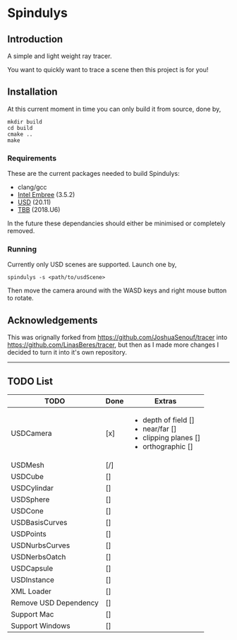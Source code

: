 Spindulys
======

## Introduction

A simple and light weight ray tracer.

You want to quickly want to trace a scene then this project is for you!

## Installation

At this current moment in time you can only build it from source, done by,

```
mkdir build
cd build
cmake ..
make
```

### Requirements

These are the current packages needed to build Spindulys:
- clang/gcc
- [Intel Embree](https://github.com/embree/embree) (3.5.2)
- [USD](https://github.com/PixarAnimationStudios/USD) (20.11)
- [TBB](https://github.com/oneapi-src/oneTBB) (2018.U6)

In the future these dependancies should either be minimised or completely removed.

### Running
Currently only USD scenes are supported. Launch one by,
```
spindulys -s <path/to/usdScene>
```

Then move the camera around with the WASD keys and right mouse button to rotate.

## Acknowledgements
This was orignally forked from https://github.com/JoshuaSenouf/tracer into https://github.com/LinasBeres/tracer, but then as I made more changes I decided to turn it into it's own repository.

---

## TODO List
| TODO                  | Done | Extras                                                                                                     |
| ---------             | ---- | ------                                                                                                     |
| USDCamera             | [x]  | <ul><li>depth of field []</li><li>near/far []</li><li>clipping planes []</li><li>orthographic []</li></ul> |
| USDMesh               | [/]  |                                                                                                            |
| USDCube               | []   |                                                                                                            |
| USDCylindar           | []   |                                                                                                            |
| USDSphere             | []   |                                                                                                            |
| USDCone               | []   |                                                                                                            |
| USDBasisCurves        | []   |                                                                                                            |
| USDPoints             | []   |                                                                                                            |
| USDNurbsCurves        | []   |                                                                                                            |
| USDNerbsOatch         | []   |                                                                                                            |
| USDCapsule            | []   |                                                                                                            |
| USDInstance           | []   |                                                                                                            |
| XML Loader            | []   |                                                                                                            |
| Remove USD Dependency | []   |                                                                                                            |
| Support Mac           | []   |                                                                                                            |
| Support Windows       | []   |                                                                                                            |
